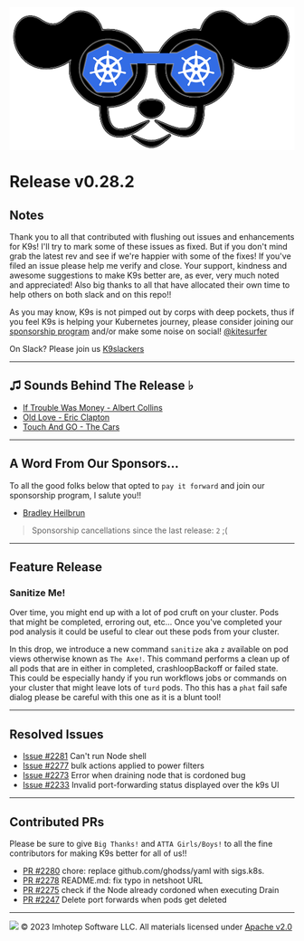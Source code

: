 <img src="https://raw.githubusercontent.com/derailed/k9s/master/assets/k9s.png" align="center" width="800" height="auto"/>

# Release v0.28.2

## Notes

Thank you to all that contributed with flushing out issues and enhancements for K9s! I'll try to mark some of these issues as fixed. But if you don't mind grab the latest rev and see if we're happier with some of the fixes! If you've filed an issue please help me verify and close. Your support, kindness and awesome suggestions to make K9s better are, as ever, very much noted and appreciated! Also big thanks to all that have allocated their own time to help others on both slack and on this repo!!

As you may know, K9s is not pimped out by corps with deep pockets, thus if you feel K9s is helping your Kubernetes journey, please consider joining our [sponsorship program](https://github.com/sponsors/derailed) and/or make some noise on social! [@kitesurfer](https://twitter.com/kitesurfer)

On Slack? Please join us [K9slackers](https://join.slack.com/t/k9sers/shared_invite/enQtOTA5MDEyNzI5MTU0LWQ1ZGI3MzliYzZhZWEyNzYxYzA3NjE0YTk1YmFmNzViZjIyNzhkZGI0MmJjYzhlNjdlMGJhYzE2ZGU1NjkyNTM)

---

## ♫ Sounds Behind The Release ♭

* [If Trouble Was Money - Albert Collins](https://www.youtube.com/watch?v=cz6LbWWqX-g)
* [Old Love - Eric Clapton](https://www.youtube.com/watch?v=EklciRHZnUQ)
* [Touch And GO - The Cars](https://www.youtube.com/watch?v=L7Gpr_Auz8Y)

---

## A Word From Our Sponsors...

To all the good folks below that opted to `pay it forward` and join our sponsorship program, I salute you!!

* [Bradley Heilbrun](https://github.com/bheilbrun)

> Sponsorship cancellations since the last release: `2` ;(

---

## Feature Release

### Sanitize Me!

Over time, you might end up with a lot of pod cruft on your cluster. Pods that might be completed, erroring out, etc... Once you've completed your pod analysis it could be useful to clear out these pods from your cluster.

In this drop, we introduce a new command `sanitize` aka `z` available on pod views otherwise known as `The Axe!`. This command performs a clean up of all pods that are in either in completed, crashloopBackoff or failed state. This could be especially handy if you run workflows jobs or commands on your cluster that might leave lots of `turd` pods. Tho this has a `phat` fail safe dialog please be careful with this one as it is a blunt tool!

---

## Resolved Issues

* [Issue #2281](https://github.com/derailed/k9s/issues/2281) Can't run Node shell
* [Issue #2277](https://github.com/derailed/k9s/issues/2277) bulk actions applied to power filters
* [Issue #2273](https://github.com/derailed/k9s/issues/2273) Error when draining node that is cordoned bug
* [Issue #2233](https://github.com/derailed/k9s/issues/2233) Invalid port-forwarding status displayed over the k9s UI

---

## Contributed PRs

Please be sure to give `Big Thanks!` and `ATTA Girls/Boys!` to all the fine contributors for making K9s better for all of us!!

* [PR #2280](https://github.com/derailed/k9s/pull/2280) chore: replace github.com/ghodss/yaml with sigs.k8s.
* [PR #2278](https://github.com/derailed/k9s/pull/2278) README.md: fix typo in netshoot URL
* [PR #2275](https://github.com/derailed/k9s/pull/2275) check if the Node already cordoned when executing Drain
* [PR #2247](https://github.com/derailed/k9s/pull/2247) Delete port forwards when pods get deleted

---

<img src="https://raw.githubusercontent.com/derailed/k9s/master/assets/imhotep_logo.png" width="32" height="auto"/> © 2023 Imhotep Software LLC. All materials licensed under [Apache v2.0](http://www.apache.org/licenses/LICENSE-2.0)
